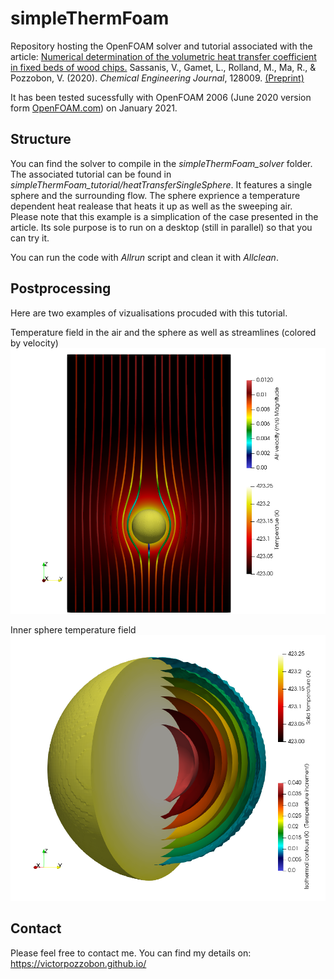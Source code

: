 # simpleThermFoam

Repository hosting the OpenFOAM solver and tutorial associated with the article: 
[Numerical determination of the volumetric heat transfer coefficient in fixed beds of wood chips.](https://www.sciencedirect.com/science/article/abs/pii/S1385894720341140) 
Sassanis, V., Gamet, L., Rolland, M., Ma, R., &amp; Pozzobon, V. (2020). 
*Chemical Engineering Journal*, 128009. [(Preprint)](https://victorpozzobon.github.io/assets/preprints/Sassanis_2020_a.pdf)

It has been tested sucessfully with OpenFOAM 2006 (June 2020 version form [OpenFOAM.com](https://www.openfoam.com/)) on January 2021.

## Structure

You can find the solver to compile in the *simpleThermFoam_solver* folder.
The associated tutorial can be found in *simpleThermFoam_tutorial/heatTransferSingleSphere*. It features a single sphere and the surrounding flow. The sphere exprience a temperature dependent heat realease that heats it up as well as the sweeping air.  
Please note that this example is a simplication of the case presented in the article. Its sole purpose is to run on a desktop (still in parallel) so that you can try it.

You can run the code with *Allrun* script and clean it with *Allclean*.

## Postprocessing

Here are two examples of vizualisations procuded with this tutorial.

Temperature field in the air and the sphere as well as streamlines (colored by velocity)
![Image not found](./Postprocessing_1.png?raw=true)

Inner sphere temperature field
![Image not found](./Postprocessing_2.png?raw=true)

## Contact

Please feel free to contact me. You can find my details on: https://victorpozzobon.github.io/
